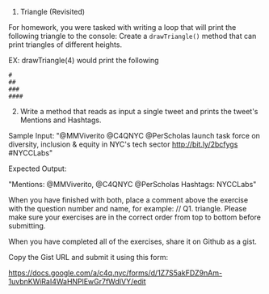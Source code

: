 1) Triangle (Revisited)

 For homework, you were tasked with writing a loop that will print the following triangle to the console:
 Create a ```drawTriangle()``` method that can print triangles of different heights.

 EX: drawTriangle(4) would print the following

```
#
##
###
####
```

2) Write a method that reads as input a single tweet and prints the tweet's Mentions and Hashtags.

Sample Input: 
"@MMViverito @C4QNYC @PerScholas launch task force on diversity, inclusion & equity in NYC's tech sector http://bit.ly/2bcfygs  #NYCCLabs"

Expected Output: 

"Mentions: @MMViverito, @C4QNYC @PerScholas
Hashtags: NYCCLabs"

When you have finished with both, place a comment above the exercise with the question number and name, for example: // Q1. triangle. Please make sure your exercises are in the correct order from top to bottom before submitting.

When you have completed all of the exercises, share it on Github as a gist.

Copy the Gist URL and submit it using this form:

https://docs.google.com/a/c4q.nyc/forms/d/1Z7S5akFDZ9nAm-1uvbnKWiRaI4WaHNPlEwGr7fWdIVY/edit
